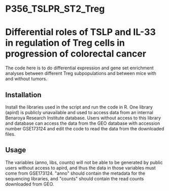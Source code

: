 # P356_TSLPR_ST2_Treg

# Differential roles of TSLP and IL-33 in regulation of Treg cells in progression of colorectal cancer

The code here is to do differential expression and gene set enrichment analyses 
between different Treg subpopulations and between mice with and without tumors.

## Installation

Install the libraries used in the script and run the code in R. One library (apird) is publicly unavailable
and used to access data from an internal Benaroya Research Institute database. Users without access to this library
and database can access the data from the GEO database with accession number GSE173124 and edit the code to read 
the data from the downloaded files.

## Usage

The variables (anno, libs, counts) will not be able to be generated by public users without access to apird, and thus
the data in those variables must come from GSE173124. "anno" should contain the metadata for the sequencing libraries, and
"counts" should contain the read counts downloaded from GEO.

